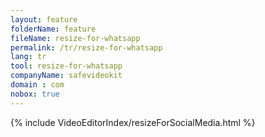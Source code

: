 ```yaml
---
layout: feature
folderName: feature
fileName: resize-for-whatsapp
permalink: /tr/resize-for-whatsapp
lang: tr
tool: resize-for-whatsapp
companyName: safevideokit
domain : com
nobox: true
---
```


{% include VideoEditorIndex/resizeForSocialMedia.html %}

   